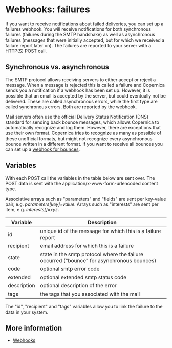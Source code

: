 # Webhooks: failures

If you want to receive notifications about failed deliveries,
you can set up a failures webhook. You will receive notifications
for both synchronous failures (failures during the SMTP handshake)
as well as asynchronous failures (messages that were initially accepted,
but for which we received a failure report later on). The failures are 
reported to your server with a HTTP(S) POST call. 

## Synchronous vs. asynchronous

The SMTP protocol allows receiving servers to either accept or reject a 
message. When a message is rejected this is called a failure and Copernica 
sends you a notification if a webhook has been set up. However, it 
is possible that an email is accepted by the server, but could eventually 
not be delivered. These are called asynchronous errors, while the first 
type are called synchronous errors. Both are reported by the webhook.

Mail servers often use the official Delivery Status Notification (DNS) 
standard for sending back bounce messages, which allows Copernica to 
automatically recognize and log them. However, there are exceptions 
that use their own format. Copernica tries to recognize as many as possible 
of these unofficial formats, but might not recognize every asynchronous 
bounce written in a different format. If you want to receive all bounces 
you can set up a [webhook for bounces](webhook-bounces).

## Variables

With each POST call the variables in the table below are sent over. The 
POST data is sent with the application/x-www-form-urlencoded content type.

Associative arrays such as "parameters" and "fields" are sent per key-value pair,
e.g. *parameters[key]=value*.
Arrays such as "interests" are sent per item, e.g. *interests[]=xyz*.

| Variable     | Description                                                                               |
|--------------|-------------------------------------------------------------------------------------------|
| id           | unique id of the message for which this is a failure report                               |
| recipient    | email address for which this is a failure                                                 |
| state        | state in the smtp protocol where the failure occurred ("bounce" for asynchronous bounces) |
| code         | optional smtp error code                                                                  |
| extended     | optional extended smtp status code                                                        |
| description  | optional description of the error                                                         |
| tags         | the tags that you associated with the mail                                                |

The "id", "recipient" and "tags" variables allow you to link the failure to
the data in your system.

## More information

* [Webhooks](./webhooks)
